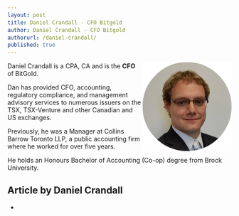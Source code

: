 ```yaml
---
layout: post
title: Daniel Crandall - CFO Bitgold
author: Daniel Crandall - CFO Bitgold
authorurl: /daniel-crandall/
published: true
---
```


<img src="/images/daniel-crandall.png" alt="Daniel Crandall" align="right">
<p>Daniel Crandall is a CPA, CA and is the <b>CFO</b> of BitGold.
<p>Dan has provided CFO, accounting, regulatory compliance, and management advisory services to numerous issuers on the TSX, TSX-Venture and other Canadian and US exchanges.
<p>Previously, he was a Manager at Collins Barrow Toronto LLP, a public accounting firm where he worked for over five years.
<p>He holds an Honours Bachelor of Accounting (Co-op) degree from Brock University.



## Article by Daniel Crandall
<ul>
<li><a href="http://www.marketwired.com/press-release/malbex-announces-management-changes-tsx-venture-mbg-1981555.htm"></a></li>
</ul>
